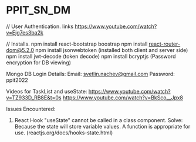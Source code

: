 # PPIT_SN_DM

// User Authentication.
links https://www.youtube.com/watch?v=Ejg7es3ba2k

// Installs.
npm install react-bootstrap boostrap
npm install react-router-dom@5.2.0
npm install jsonwebtoken (installed both client and server side)
npm install jwt-decode (token decode)
npm install bcryptjs (Password encryption for DB viewing)

Mongo DB Login Details:
Email: svetlin.nachev@gmail.com
Password: ppit2022

Videos for TaskList and useState:
https://www.youtube.com/watch?v=TZ933D_RB8E&t=0s
https://www.youtube.com/watch?v=BkSco__Jpx8

Issues Encountered:

1. React Hook "useState" cannot be called in a class component.
Solve:
Because the state will store variable values. A function is appropriate for use. (reactjs.org/docs/hooks-state.html)